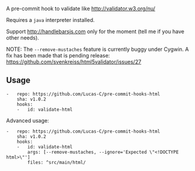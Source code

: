 A pre-commit hook to validate like http://validator.w3.org/nu/

Requires a `java` interpreter installed.

Support http://handlebarsjs.com only for the moment (tell me if you have other needs).

NOTE: The `--remove-mustaches` feature is currently buggy under Cygwin. A fix has been made that is pending release: https://github.com/svenkreiss/html5validator/issues/27

## Usage

```
-   repo: https://github.com/Lucas-C/pre-commit-hooks-html
    sha: v1.0.2
    hooks:
    -   id: validate-html
```

Advanced usage:

```
-   repo: https://github.com/Lucas-C/pre-commit-hooks-html
    sha: v1.0.2
    hooks:
    -   id: validate-html
        args: [--remove-mustaches, --ignore='Expected \"<!DOCTYPE html>\"']
        files: ^src/main/html/
```
